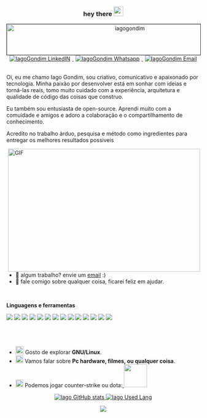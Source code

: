 <div align="center" >
  
### hey there <img src="https://media.giphy.com/media/hvRJCLFzcasrR4ia7z/giphy.gif" width="25px">
<img src="https://media.giphy.com/media/UrvyZxp2IsSxwftxxS/giphy.gif" alt="iagogondim" width="625px" height="80px" border="1">

  <a href="https://www.linkedin.com/in/iago-gondim-2b163210b/">
    <img alt="IagoGondim LinkedIN" src="https://img.shields.io/badge/LinkedIn-0077B5?style=for-the-badge&logo=linkedin&logoColor=white"hspace="5" />
  </a>
  <a href="https://contate.me/iagogonidm">
    <img alt="IagoGondim Whatsapp" src=https://img.shields.io/badge/WhatsApp-25D366?style=for-the-badge&logo=whatsapp&logoColor=whitehspace hspace="5" />
  </a>
  <a href="mailto:iago-gondim@hotmail.com">
    <img alt="IagoGondim Email" src=https://img.shields.io/badge/Microsoft_Outlook-0078D4?style=for-the-badge&logo=microsoft-outlook&logoColor=white hspace="5"/>
  </a>
</div>

<br/>

Oi, eu me chamo Iago Gondim, sou criativo, comunicativo e apaixonado por tecnologia. Minha paixão por desenvolver está em sonhar com ideias e torná-las reais, tomo muito cuidado com a experiência, arquitetura e qualidade de código das coisas que construo.

Eu também sou entusiasta de open-source. Aprendi muito com a comuidade e amigos e adoro a colaboração e o compartilhamento de conhecimento.

Acredito no trabalho árduo, pesquisa e método como ingredientes para entregar os melhores resultados possiveis


<img align="right" alt="GIF" src="https://media.giphy.com/media/xUA7bdpLxQhsSQdyog/giphy.gif" width="500" height="320" />

- 💼 algum trabalho? envie um [email](mailto:iago-gondim@hotmail.com) :)
- 💬 fale comigo sobre qualquer coisa, ficarei feliz em ajudar.

<br>

**Linguagens e ferramentas**

<img src= "https://img.shields.io/badge/Java-ED8B00?style=for-the-badge&logo=java&logoColor=white"/> 
<img src= "https://img.shields.io/badge/Spring-6DB33F?style=for-the-badge&logo=spring&logoColor=white" />
<img src= "https://img.shields.io/badge/Node.js-43853D?style=for-the-badge&logo=node.js&logoColor=white" /> 
<img src= "https://img.shields.io/badge/TypeScript-007ACC?style=for-the-badge&logo=typescript&logoColor=white" /> 
<img src= "https://img.shields.io/badge/Express.js-404D59?style=for-the-badge" /> 
<img src= "https://img.shields.io/badge/PostgreSQL-316192?style=for-the-badge&logo=postgresql&logoColor=white" /> 
<img src= "https://img.shields.io/badge/MySQL-00000F?style=for-the-badge&logo=mysql&logoColor=white" /> 
<img src= "https://img.shields.io/badge/Docker-2496ED?style=for-the-badge&logo=docker&logoColor=white" /> 
<img src= "https://img.shields.io/badge/Linux-E34F26?style=for-the-badge&logo=linux&logoColor=black" />
<img src= "https://img.shields.io/badge/JavaScript-F7DF1E?style=for-the-badge&logo=javascript&logoColor=black" />
<img src= "https://img.shields.io/badge/HTML5-E34F26?style=for-the-badge&logo=html5&logoColor=white" />
<img src= "https://img.shields.io/badge/CSS3-1572B6?style=for-the-badge&logo=css3&logoColor=white"/>
<img src= "https://img.shields.io/badge/React-20232A?style=for-the-badge&logo=react&logoColor=61DAFB" />
<img src= "https://img.shields.io/badge/Vue.js-35495E?style=for-the-badge&logo=vue.js&logoColor=4FC08D"/>

<br>
<br>
<br>
<br>

- <img src="https://c.tenor.com/POvAg2bcNnAAAAAi/linux-ethandud.gif" width=21/> Gosto de explorar **GNU/Linux**. <br>
- <img src="https://images.squarespace-cdn.com/content/v1/55b64972e4b04ba2ac175f51/1548219257994-EO5URK880MKUKKGWIEBQ/10_speech_v2.gif?format=500w" width="20" /> Vamos falar sobre **Pc hardware, filmes, ou qualquer coisa**. <br>
- <img src="https://c.tenor.com/zjbXreUb5_YAAAAd/steam.gif" width="20" /> Podemos jogar counter-strike ou dota:<a href="https://steamcommunity.com/profiles/76561198097282497/"> <img src="https://img.shields.io/badge/Steam-000000?style=for-the-badge&logo=steam&logoColor=white" width="60"/>

<div align="center" >

![Iago GitHub stats](https://github-readme-stats.vercel.app/api?username=iagogondim&hide=contribs,prs&theme=synthwave)
![Iago Used Lang](https://github-readme-stats.vercel.app/api/top-langs/?username=iagogondim&layout=compact&theme=synthwave&hide=handlebars,shell)

</a>

<a href="https://github.com/IagoGondim/github-profile-views-counter">
    <img src="https://komarev.com/ghpvc/?username=IagoGondim&style=for-the-badge">
</a>
